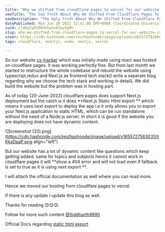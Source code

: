```yaml
---
title: "Why we shifted from cloudflare pages to vercel for our website cs-tracker"
seoTitle: "The Sad Truth About Why We Shifted From Cloudflare Pages To Vercel"
seoDescription: "The Ugly Truth About Why We Shifted From Cloudflare Pages To Vercel For Our Website Cs-tracker"
datePublished: Mon Jun 20 2022 12:41:00 GMT+0000 (Coordinated Universal Time)
cuid: cl4mq7p8100dvkanv61ay4g0h
slug: why-we-shifted-from-cloudflare-pages-to-vercel-for-our-website-cs-tracker
cover: https://cdn.hashnode.com/res/hashnode/image/upload/v1655727820665/iia8lAmo4.png
tags: cloudflare, reactjs, node, nextjs, vercel

---
```


So our website [cs-tracker](https://cs-tracker.vercel.app/) which was initially made using react was hosted on cloudflare pages. It was working perfectly fine. But from last month we started to restructure the whole codebase and rebuild the website using typescript,redux and Next.js as frontend tech stack(I write a seperate blog regarding why we choose the tech stack and working in detail). We did build the website but the problem was in hosting part. 

As of today (20-June-2022) cloudflare pages does support Next.js  deployment but the catch is it does **Next.js Static Html export ** which means it uses next export to deploy the app i.e it only allows you to export your Next.js application to static HTML, which can be run standalone without the need of a Node.js server. In short it is good if the website you are deploying does not have dynamic content. 

![Screenshot (33).png](https://cdn.hashnode.com/res/hashnode/image/upload/v1655727583031/itKksDaaP.png align="left")


But our website has a lot of dynamic content like questions which keep getting added, same for topics and subjects hence it cannot work in cloudflare pages it will **show a 404 error and will not load even if fallback is set to true as it is using next export **.

I will attach the official documentation as well where you can read more.

Hence we moved our hosting from cloudlfare pages to vercel.

If there is any update i update this blog as well.

Thanks for reading 😊😊😊.

Follow for more such content [@Siddharth9890](https://www.linkedin.com/in/siddharth-singh-563824202/)

Official Docs regarding [static html export](https://nextjs.org/docs/advanced-features/static-html-export)